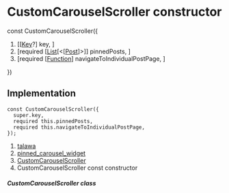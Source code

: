 
<div>

# CustomCarouselScroller constructor

</div>


const CustomCarouselScroller({

1.  [[[Key](https://api.flutter.dev/flutter/foundation/Key-class.html)?]
    key, ]
2.  [required
    [[List](https://api.flutter.dev/flutter/dart-core/List-class.html)[\<[[Post](../../models_post_post_model/Post-class.html)]\>]]
    pinnedPosts, ]
3.  [required
    [[Function](https://api.flutter.dev/flutter/dart-core/Function-class.html)]
    navigateToIndividualPostPage,
    ]

})



## Implementation

``` language-dart
const CustomCarouselScroller({
  super.key,
  required this.pinnedPosts,
  required this.navigateToIndividualPostPage,
});
```







1.  [talawa](../../index.html)
2.  [pinned_carousel_widget](../../widgets_pinned_carousel_widget/)
3.  [CustomCarouselScroller](../../widgets_pinned_carousel_widget/CustomCarouselScroller-class.html)
4.  CustomCarouselScroller const constructor

##### CustomCarouselScroller class







